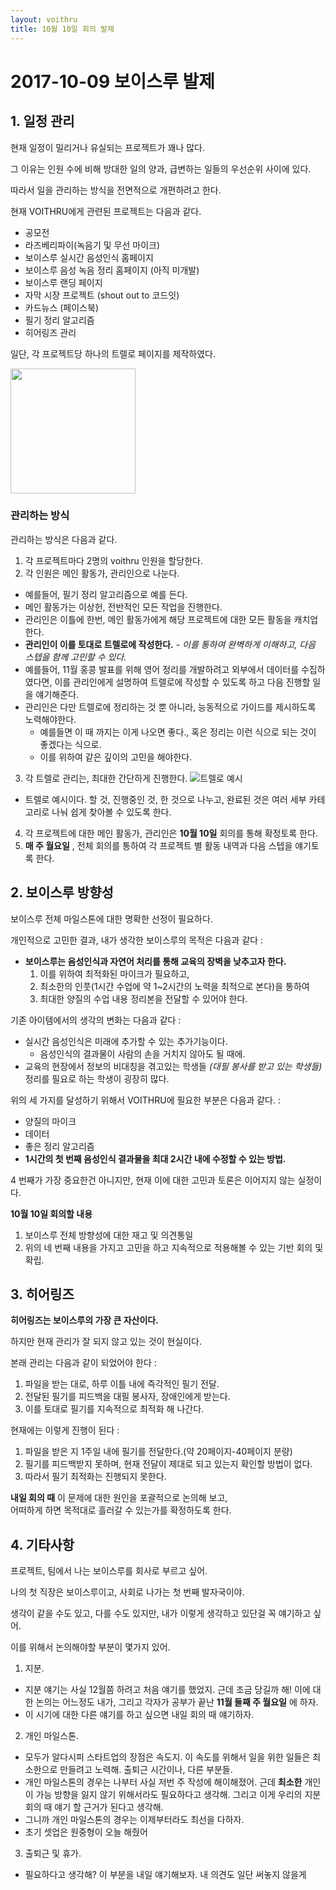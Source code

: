 ```yaml
---
layout: voithru
title: 10월 10일 회의 발제
---
```


# 2017-10-09 보이스루 발제

## 1. 일정 관리

현재 일정이 밀리거나 유실되는 프로젝트가 꽤나 많다. <br>

그 이유는 인원 수에 비해 방대한 일의 양과, 급변하는 일들의 우선순위 사이에 있다. <br>

따라서 일을 관리하는 방식을 전면적으로 개편하려고 한다. <br>

현재 VOITHRU에게 관련된 프로젝트는 다음과 같다. <br>

* 공모전
* 라즈베리파이(녹음기 및 무선 마이크)
* 보이스루 실시간 음성인식 홈페이지
* 보이스루 음성 녹음 정리 홈페이지 (아직 미개발)
* 보이스루 랜딩 페이지
* 자막 시장 프로젝트 (shout out to 코드잇)
* 카드뉴스 (페이스북)
* 필기 정리 알고리즘
* 히어링즈 관리

일단, 각 프로젝트당 하나의 트렐로 페이지를 제작하였다.

<img src="https://i.imgur.com/eDIYgGv.png" width="200" height="200" />


###  관리하는 방식

관리하는 방식은 다음과 같다.

1. 각 프로젝트마다 2명의 voithru 인원을 할당한다.
2. 각 인원은 메인 활동가, 관리인으로 나눈다.
  * 예를들어, 필기 정리 알고리즘으로 예를 든다.
  * 메인 활동가는 이상헌, 전반적인 모든 작업을 진행한다.
  * 관리인은 이틀에 한번, 메인 활동가에게 해당 프로젝트에 대한 모든 활동을 캐치업한다.
  * **관리인이 이를 토대로 트렐로에 작성한다.** *- 이를 통하여 완벽하게 이해하고, 다음 스텝을 함께 고민할 수 있다.*
  * 예를들어, 11월 홍콩 발표를 위해 영어 정리를 개발하려고 외부에서 데이터를 수집하였다면, 이를 관리인에게 설명하여 트렐로에 작성할 수 있도록 하고 다음 진행할 일을 얘기해준다.
  * 관리인은 다만 트렐로에 정리하는 것 뿐 아니라, 능동적으로 가이드를 제시하도록 노력해야한다.
    - 예를들면 이 때 까지는 이게 나오면 좋다., 혹은 정리는 이런 식으로 되는 것이 좋겠다는 식으로.
    - 이를 위하여 같은 깊이의 고민을 해야한다.
3. 각 트렐로 관리는, 최대한 간단하게 진행한다. ![트렐로 예시](https://i.imgur.com/uxyaBTZ.png=250*250)
  * 트렐로 예시이다. 할 것, 진행중인 것, 한 것으로 나누고, 완료된 것은 여러 세부 카테고리로 나눠 쉽게 찾아볼 수 있도록 한다.
4. 각 프로젝트에 대한 메인 활동가, 관리인은 **10월 10일** 회의를 통해 확정토록 한다.
5. **매 주 월요일** , 전체 회의를 통하여 각 프로젝트 별 활동 내역과 다음 스텝을 얘기토록 한다.

## 2. 보이스루 방향성

보이스루 전체 마일스톤에 대한 명확한 선정이 필요하다. <br>

개인적으로 고민한 결과, 내가 생각한 보이스루의 목적은 다음과 같다 : <br>

* **보이스루는 음성인식과 자연어 처리를 통해 교육의 장벽을 낮추고자 한다.**
  1. 이를 위하여 최적화된 마이크가 필요하고,
  2. 최소한의 인풋(1시간 수업에 약 1~2시간의 노력을 최적으로 본다)을 통하여
  3. 최대한 양질의 수업 내용 정리본을 전달할 수 있어야 한다.

기존 아이템에서의 생각의 변화는 다음과 같다 :
* 실시간 음성인식은 미래에 추가할 수 있는 추가기능이다.
  - 음성인식의 결과물이 사람의 손을 거치지 않아도 될 때에.
* 교육의 현장에서 정보의 비대칭을 겪고있는 학생들 *(대필 봉사를 받고 있는 학생들)* 정리를 필요로 하는 학생이 굉장히 많다.

위의 세 가지를 달성하기 위해서 VOITHRU에 필요한 부분은 다음과 같다. :
* 양질의 마이크
* 데이터
* 좋은 정리 알고리즘
* **1시간의 첫 번째 음성인식 결과물을 최대 2시간 내에 수정할 수 있는 방법.**

4 번째가 가장 중요한건 아니지만, 현재 이에 대한 고민과 토론은 이어지지 않는 실정이다. <br>

**10월 10일 회의할 내용**
1. 보이스루 전체 방향성에 대한 재고 및 의견통일
2. 위의 네 번째 내용을 가지고 고민을 하고 지속적으로 적용해볼 수 있는 기반 회의 및 확립.

## 3. 히어링즈

**히어링즈는 보이스루의 가장 큰 자산이다.** <br>

하지만 현재 관리가 잘 되지 않고 있는 것이 현실이다. <br>

본래 관리는 다음과 같이 되었어야 한다 :
1. 파일을 받는 대로, 하루 이틀 내에 즉각적인 필기 전달.
2. 전달된 필기를 피드백을 대필 봉사자, 장애인에게 받는다.
3. 이를 토대로 필기를 지속적으로 최적화 해 나간다.

현재에는 이렇게 진행이 된다 :

1. 파일을 받은 지 1주일 내에 필기를 전달한다.(약 20페이지-40페이지 분량)
2. 필기를 피드백받지 못하며, 현재 전달이 제대로 되고 있는지 확인할 방법이 없다.
3. 따라서 필기 최적화는 진행되지 못한다.

**내일 회의 때** 이 문제에 대한 원인을 포괄적으로 논의해 보고, <br>
어떠하게 하면 목적대로 흘러갈 수 있는가를 확정하도록 한다.

## 4. 기타사항

프로젝트, 팀에서 나는 보이스루를 회사로 부르고 싶어. <br>

나의 첫 직장은 보이스루이고, 사회로 나가는 첫 번째 발자국이야. <br>

생각이 같을 수도 있고, 다를 수도 있지만, 내가 이렇게 생각하고 있단걸 꼭 얘기하고 싶어. <br>

이를 위해서 논의해야할 부분이 몇가지 있어.
1. 지분.
  - 지분 얘기는 사실 12월쯤 하려고 처음 얘기를 했었지. 근데 조금 당길까 해! 이에 대한 논의는 어느정도 내가, 그리고 각자가 공부가 끝난 **11월 둘째 주 월요일** 에 하자.
  - 이 시기에 대한 다른 얘기를 하고 싶으면 내일 회의 때 얘기하자.
2. 개인 마일스톤.
  - 모두가 알다시피 스타트업의 장점은 속도지. 이 속도를 위해서 일을 위한 일들은 최소한으로 만들려고 노력해. 출퇴근 시간이나, 다른 부분들.
  - 개인 마일스톤의 경우는 나부터 사실 저번 주 작성에 해이해졌어. 근데 **최소한** 개인이 가능 방향을 잃지 않기 위해서라도 필요하다고 생각해. 그리고 이게 우리의 지분 회의 때 얘기 할 근거가 된다고 생각해.
  - 그니까 개인 마일스톤의 경우는 이제부터라도 최선을 다하자.
  - 초기 셋업은 원중형이 오늘 해줬어
3. 출퇴근 및 휴가.
  - 필요하다고 생각해? 이 부분을 내일 얘기해보자. 내 의견도 일단 써놓지 않을게
